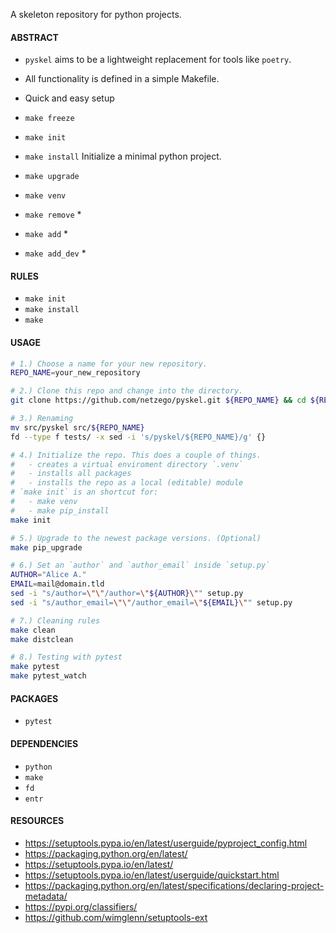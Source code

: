 A skeleton repository for python projects.

#### ABSTRACT

- `pyskel` aims to be a lightweight replacement for tools like `poetry`.
- All functionality is defined in a simple Makefile.
- Quick and easy setup

- `make freeze`
- `make init`
- `make install` Initialize a minimal python project.
- `make upgrade`
- `make venv`
- `make remove` *
- `make add` *
- `make add_dev` *

#### RULES

* `make init`
* `make install`
* `make`

#### USAGE

```bash
# 1.) Choose a name for your new repository.
REPO_NAME=your_new_repository

# 2.) Clone this repo and change into the directory.
git clone https://github.com/netzego/pyskel.git ${REPO_NAME} && cd ${REPO_NAME}

# 3.) Renaming
mv src/pyskel src/${REPO_NAME}
fd --type f tests/ -x sed -i 's/pyskel/${REPO_NAME}/g' {}

# 4.) Initialize the repo. This does a couple of things.
#   - creates a virtual enviroment directory `.venv`
#   - installs all packages
#   - installs the repo as a local (editable) module
# `make init` is an shortcut for:
#   - make venv
#   - make pip_install
make init

# 5.) Upgrade to the newest package versions. (Optional)
make pip_upgrade

# 6.) Set an `author` and `author_email` inside `setup.py`
AUTHOR="Alice A."
EMAIL=mail@domain.tld
sed -i "s/author=\"\"/author=\"${AUTHOR}\"" setup.py
sed -i "s/author_email=\"\"/author_email=\"${EMAIL}\"" setup.py

# 7.) Cleaning rules
make clean
make distclean

# 8.) Testing with pytest
make pytest
make pytest_watch
```

#### PACKAGES

-   `pytest`


#### DEPENDENCIES

- `python`
- `make`
- `fd`
- `entr`


#### RESOURCES

- https://setuptools.pypa.io/en/latest/userguide/pyproject_config.html
- https://packaging.python.org/en/latest/
- https://setuptools.pypa.io/en/latest/
- https://setuptools.pypa.io/en/latest/userguide/quickstart.html
- https://packaging.python.org/en/latest/specifications/declaring-project-metadata/
- https://pypi.org/classifiers/
- https://github.com/wimglenn/setuptools-ext
